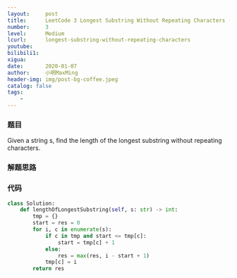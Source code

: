 ```yaml
---
layout:     post
title:      LeetCode 3 Longest Substring Without Repeating Characters (Python)
number:     3
level:      Medium
lcurl:      longest-substring-without-repeating-characters
youtube:    
bilibili1:  
xigua:      
date:       2020-01-07
author:     小明MaxMing
header-img: img/post-bg-coffee.jpeg
catalog: false
tags:
    - 
---
```


### 题目

Given a string s, find the length of the longest substring without repeating characters.

### 解题思路



### 代码
```python
class Solution:
    def lengthOfLongestSubstring(self, s: str) -> int:
        tmp = {}
        start = res = 0
        for i, c in enumerate(s):
            if c in tmp and start <= tmp[c]:
                start = tmp[c] + 1
            else:
                res = max(res, i - start + 1)
            tmp[c] = i
        return res
```
